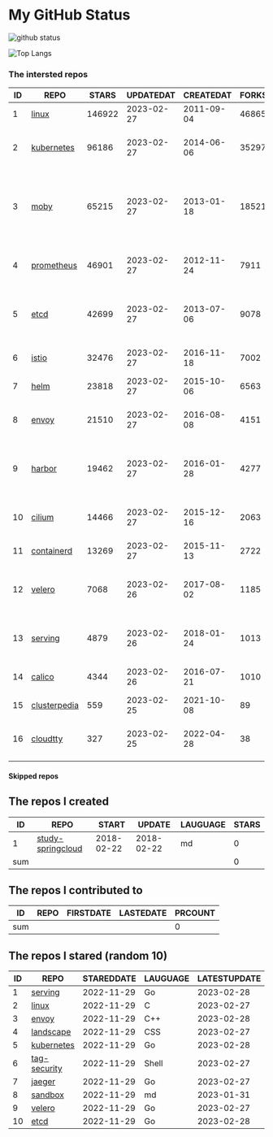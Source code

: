 # My GitHub Status

<img src="https://github-readme-stats-1.yihong0618.vercel.app/api?username=daoqingniu&show_icons=true&&&hide_title=true&count_private=true" alt="github status" />

![Top Langs](https://github-readme-stats-1.yihong0618.vercel.app/api/top-langs/?username=daoqingniu&layout=compact)

<!--START_SECTION:github_repos-->
### The intersted repos
| ID |                              REPO                               | STARS  | UPDATEDAT  | CREATEDAT  | FORKSCOUNT |                                              DESCRIPTIONS                                              |
|----|-----------------------------------------------------------------|--------|------------|------------|------------|--------------------------------------------------------------------------------------------------------|
|  1 | [linux](https://github.com/torvalds/linux)                      | 146922 | 2023-02-27 | 2011-09-04 |      46865 | Linux kernel source tree                                                                               |
|  2 | [kubernetes](https://github.com/kubernetes/kubernetes)          |  96186 | 2023-02-27 | 2014-06-06 |      35297 | Production-Grade Container Scheduling and Management                                                   |
|  3 | [moby](https://github.com/moby/moby)                            |  65215 | 2023-02-27 | 2013-01-18 |      18521 | Moby Project - a collaborative project for the container ecosystem to assemble container-based systems |
|  4 | [prometheus](https://github.com/prometheus/prometheus)          |  46901 | 2023-02-27 | 2012-11-24 |       7911 | The Prometheus monitoring system and time series database.                                             |
|  5 | [etcd](https://github.com/etcd-io/etcd)                         |  42699 | 2023-02-27 | 2013-07-06 |       9078 | Distributed reliable key-value store for the most critical data of a distributed system                |
|  6 | [istio](https://github.com/istio/istio)                         |  32476 | 2023-02-27 | 2016-11-18 |       7002 | Connect, secure, control, and observe services.                                                        |
|  7 | [helm](https://github.com/helm/helm)                            |  23818 | 2023-02-27 | 2015-10-06 |       6563 | The Kubernetes Package Manager                                                                         |
|  8 | [envoy](https://github.com/envoyproxy/envoy)                    |  21510 | 2023-02-27 | 2016-08-08 |       4151 | Cloud-native high-performance edge/middle/service proxy                                                |
|  9 | [harbor](https://github.com/goharbor/harbor)                    |  19462 | 2023-02-27 | 2016-01-28 |       4277 | An open source trusted cloud native registry project that stores, signs, and scans content.            |
| 10 | [cilium](https://github.com/cilium/cilium)                      |  14466 | 2023-02-27 | 2015-12-16 |       2063 | eBPF-based Networking, Security, and Observability                                                     |
| 11 | [containerd](https://github.com/containerd/containerd)          |  13269 | 2023-02-27 | 2015-11-13 |       2722 | An open and reliable container runtime                                                                 |
| 12 | [velero](https://github.com/vmware-tanzu/velero)                |   7068 | 2023-02-26 | 2017-08-02 |       1185 | Backup and migrate Kubernetes applications and their persistent volumes                                |
| 13 | [serving](https://github.com/knative/serving)                   |   4879 | 2023-02-26 | 2018-01-24 |       1013 | Kubernetes-based, scale-to-zero, request-driven compute                                                |
| 14 | [calico](https://github.com/projectcalico/calico)               |   4344 | 2023-02-26 | 2016-07-21 |       1010 | Cloud native networking and network security                                                           |
| 15 | [clusterpedia](https://github.com/clusterpedia-io/clusterpedia) |    559 | 2023-02-25 | 2021-10-08 |         89 | The Encyclopedia of Kubernetes clusters                                                                |
| 16 | [cloudtty](https://github.com/cloudtty/cloudtty)                |    327 | 2023-02-25 | 2022-04-28 |         38 | A Friendly Kubernetes CloudShell (Web Terminal) !                                                      |



#### Skipped repos
<!--END_SECTION:github_repos-->

<!--START_SECTION:my_github-->
## The repos I created
| ID  |                                 REPO                                 |   START    |   UPDATE   | LAUGUAGE | STARS |
|-----|----------------------------------------------------------------------|------------|------------|----------|-------|
|   1 | [study-springcloud](https://github.com/daoqingniu/study-springcloud) | 2018-02-22 | 2018-02-22 | md       |     0 |
| sum |                                                                      |            |            |          |     0 |

## The repos I contributed to
| ID  | REPO | FIRSTDATE | LASTEDATE | PRCOUNT |
|-----|------|-----------|-----------|---------|
| sum |      |           |           |       0 |

## The repos I stared (random 10)
| ID |                          REPO                          | STAREDDATE | LAUGUAGE | LATESTUPDATE |
|----|--------------------------------------------------------|------------|----------|--------------|
|  1 | [serving](https://github.com/knative/serving)          | 2022-11-29 | Go       | 2023-02-28   |
|  2 | [linux](https://github.com/torvalds/linux)             | 2022-11-29 | C        | 2023-02-27   |
|  3 | [envoy](https://github.com/envoyproxy/envoy)           | 2022-11-29 | C++      | 2023-02-28   |
|  4 | [landscape](https://github.com/cncf/landscape)         | 2022-11-29 | CSS      | 2023-02-27   |
|  5 | [kubernetes](https://github.com/kubernetes/kubernetes) | 2022-11-29 | Go       | 2023-02-28   |
|  6 | [tag-security](https://github.com/cncf/tag-security)   | 2022-11-29 | Shell    | 2023-02-27   |
|  7 | [jaeger](https://github.com/jaegertracing/jaeger)      | 2022-11-29 | Go       | 2023-02-27   |
|  8 | [sandbox](https://github.com/cncf/sandbox)             | 2022-11-29 | md       | 2023-01-31   |
|  9 | [velero](https://github.com/vmware-tanzu/velero)       | 2022-11-29 | Go       | 2023-02-27   |
| 10 | [etcd](https://github.com/etcd-io/etcd)                | 2022-11-29 | Go       | 2023-02-28   |

<!--END_SECTION:my_github-->
